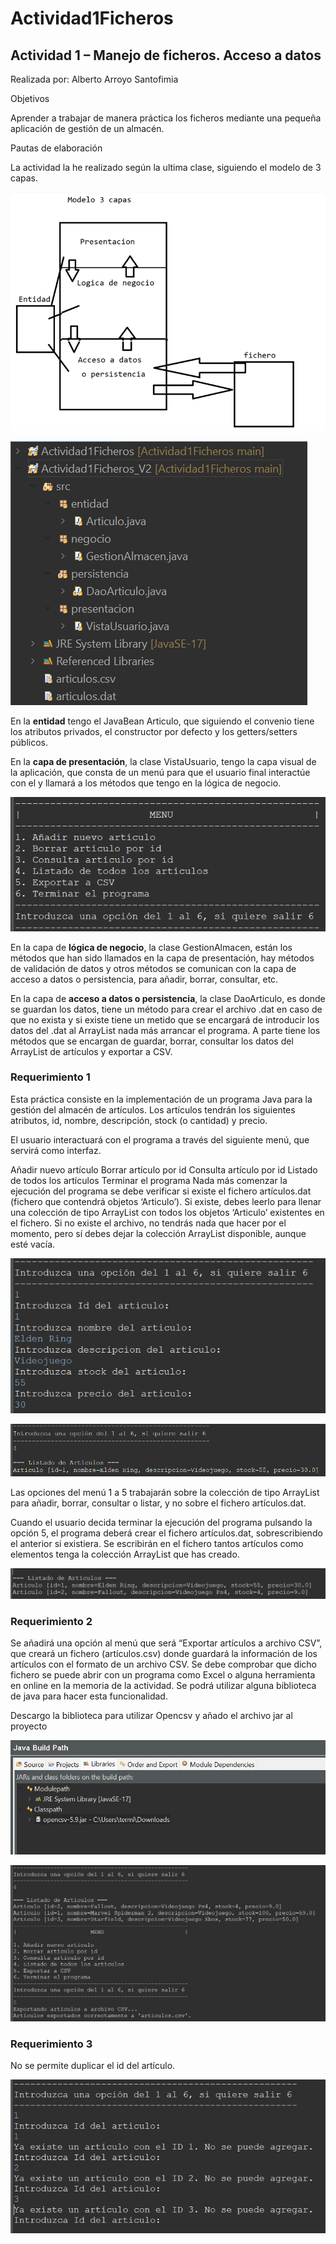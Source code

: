 # Actividad1Ficheros
## Actividad 1  – Manejo de ficheros. Acceso a datos

Realizada por:
Alberto Arroyo Santofimia


Objetivos

Aprender a trabajar de manera práctica los ficheros mediante una pequeña aplicación de gestión de un almacén.

Pautas de elaboración

La actividad la he realizado según la ultima clase, siguiendo el modelo de 3 capas.

![Imagen](imgReadme/image1.png)

![Imagen](imgReadme/image2.png)

En la **entidad** tengo el JavaBean Articulo, que siguiendo el convenio tiene los atributos privados, el constructor por defecto y los getters/setters públicos.

En la **capa de presentación**, la clase VistaUsuario, tengo la capa visual de la aplicación, que consta de un menú para que el usuario final interactúe con el y llamará a los métodos que tengo en la lógica de negocio.

![Imagen](imgReadme/image3.png)

En la capa de **lógica de negocio**, la clase GestionAlmacen, están los métodos que han sido llamados en la capa de presentación, hay métodos de validación de datos y otros métodos se comunican con la capa de acceso a datos o persistencia, para añadir, borrar, consultar, etc.

En la capa de **acceso a datos o persistencia**, la clase DaoArticulo, es donde se guardan los datos, tiene un método para crear el archivo .dat en caso de que no exista y si existe tiene un metido que se encargará de introducir los datos del .dat al ArrayList nada más arrancar el programa. A parte tiene los métodos que se encargan de guardar, borrar, consultar los datos del ArrayList de artículos y exportar a CSV.


### Requerimiento 1

Esta práctica consiste en la implementación de un programa Java para la gestión del almacén de artículos. Los artículos tendrán los siguientes atributos, id, nombre, descripción, stock (o cantidad) y precio.

El usuario interactuará con el programa a través del siguiente menú, que servirá como interfaz.

Añadir nuevo artículo
Borrar artículo por id
Consulta artículo por id
Listado de todos los artículos
Terminar el programa
Nada más comenzar la ejecución del programa se debe verificar si existe el fichero artículos.dat (fichero que contendrá objetos ‘Articulo’). Si existe, debes leerlo para llenar una colección de tipo ArrayList con todos los objetos ‘Articulo’ existentes en el fichero. Si no existe el archivo, no tendrás nada que hacer por el momento, pero sí debes dejar la colección ArrayList disponible, aunque esté vacía.

![Imagen](imgReadme/image13.png)

![Imagen](imgReadme/image14.png)

Las opciones del menú 1 a 5 trabajarán sobre la colección de tipo ArrayList para añadir, borrar, consultar o listar, y no sobre el fichero artículos.dat.

Cuando el usuario decida terminar la ejecución del programa pulsando la opción 5, el programa deberá crear el fichero artículos.dat, sobrescribiendo el anterior si existiera. Se escribirán en el fichero tantos artículos como elementos tenga la colección ArrayList que has creado.

![Imagen](imgReadme/image16.png)

### Requerimiento 2

Se añadirá una opción al menú que será “Exportar artículos a archivo CSV”, que creará un fichero (artículos.csv) donde guardará la información de los artículos con el formato de un archivo CSV. Se debe comprobar que dicho fichero se puede abrir con un programa como Excel o alguna herramienta en online en la memoria de la actividad. Se podrá utilizar alguna biblioteca de java para hacer esta funcionalidad.

Descargo la biblioteca para utilizar Opencsv y añado el archivo jar al proyecto

![Imagen](imgReadme/image32.png)

![Imagen](imgReadme/image36.png)

### Requerimiento 3

No se permite duplicar el id del artículo.

![Imagen](imgReadme/image46.png)
